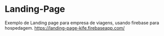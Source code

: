 # Landing-Page
Exemplo de Landing page para empresa de viagens, usando firebase para hospedagem. https://landing-page-kife.firebaseapp.com/
